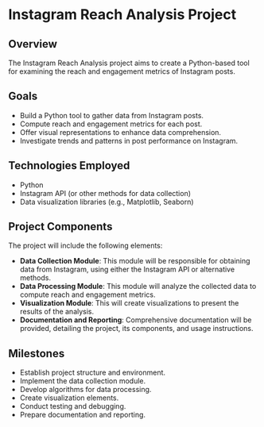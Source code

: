 # Instagram Reach Analysis Project

## Overview

The Instagram Reach Analysis project aims to create a Python-based tool for examining the reach and engagement metrics of Instagram posts.

## Goals

- Build a Python tool to gather data from Instagram posts.
- Compute reach and engagement metrics for each post.
- Offer visual representations to enhance data comprehension.
- Investigate trends and patterns in post performance on Instagram.

## Technologies Employed

- Python
- Instagram API (or other methods for data collection)
- Data visualization libraries (e.g., Matplotlib, Seaborn)

## Project Components

The project will include the following elements:

- **Data Collection Module**: This module will be responsible for obtaining data from Instagram, using either the Instagram API or alternative methods.
- **Data Processing Module**: This module will analyze the collected data to compute reach and engagement metrics.
- **Visualization Module**: This will create visualizations to present the results of the analysis.
- **Documentation and Reporting**: Comprehensive documentation will be provided, detailing the project, its components, and usage instructions.

## Milestones

- Establish project structure and environment.
- Implement the data collection module.
- Develop algorithms for data processing.
- Create visualization elements.
- Conduct testing and debugging.
- Prepare documentation and reporting.
